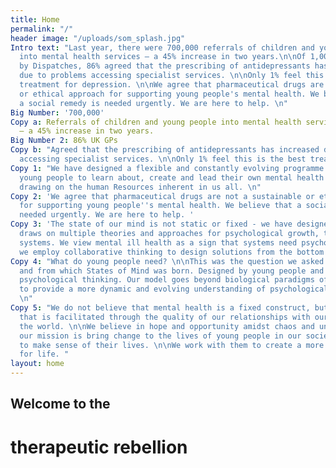 ```yaml
---
title: Home
permalink: "/"
header image: "/uploads/som_splash.jpg"
Intro text: "Last year, there were 700,000 referrals of children and young people
  into mental health services – a 45% increase in two years.\n\nOf 1,000 UK GPs surveyed
  by Dispatches, 86% agreed that the prescribing of antidepressants has increased
  due to problems accessing specialist services. \n\nOnly 1% feel this is the best
  treatment for depression. \n\nWe agree that pharmaceutical drugs are not a sustainable
  or ethical approach for supporting young people's mental health. We believe that
  a social remedy is needed urgently. We are here to help. \n"
Big Number: '700,000'
Copy a: Referrals of children and young people into mental health services in 2019
  – a 45% increase in two years.
Big Number 2: 86% UK GPs
Copy b: "Agreed that the prescribing of antidepressants has increased due to problems
  accessing specialist services. \n\nOnly 1% feel this is the best treatment for depression. "
Copy 1: "We have designed a flexible and constantly evolving programme that allows
  young people to learn about, create and lead their own mental health initiatives,
  drawing on the human Resources inherent in us all. \n"
Copy 2: 'We agree that pharmaceutical drugs are not a sustainable or ethical approach
  for supporting young people''s mental health. We believe that a social remedy is
  needed urgently. We are here to help. '
Copy 3: 'The state of our mind is not static or fixed - we have designed a model that
  draws on multiple theories and approaches for psychological growth, to promote sustainable
  systems. We view mental ill health as a sign that systems need psychological investment:
  we employ collaborative thinking to design solutions from the bottom up. '
Copy 4: "What do young people need? \n\nThis was the question we asked 3 years ago
  and from which States of Mind was born. Designed by young people and nurtured by
  psychological thinking. Our model goes beyond biological paradigms of mental illness,
  to provide a more dynamic and evolving understanding of psychological distress.
  \n"
Copy 5: "We do not believe that mental health is a fixed construct, but an experience,
  that is facilitated through the quality of our relationships with ourselves and
  the world. \n\nWe believe in hope and opportunity amidst chaos and uncertainty,
  our mission is bring change to the lives of young people in our society, who struggle
  to make sense of their lives. \n\nWe work with them to create a more hopeful vision
  for life. "
layout: home
---
```


## Welcome to the
# therapeutic rebellion